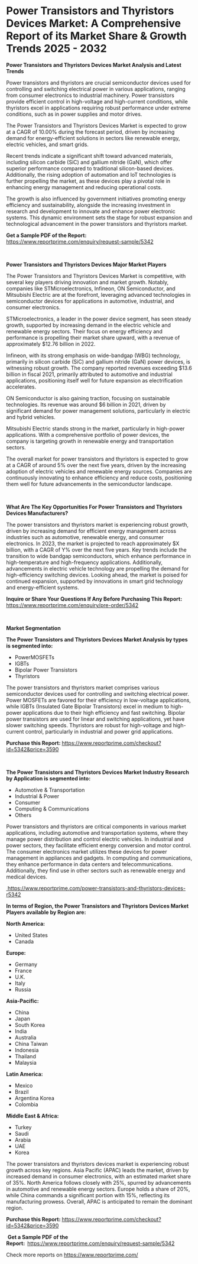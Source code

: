 <p><h1>Power Transistors and Thyristors Devices Market: A Comprehensive Report of its Market Share & Growth Trends 2025 - 2032</h1></p><p><strong>Power Transistors and Thyristors Devices Market Analysis and Latest Trends</strong></p>
<p><p>Power transistors and thyristors are crucial semiconductor devices used for controlling and switching electrical power in various applications, ranging from consumer electronics to industrial machinery. Power transistors provide efficient control in high-voltage and high-current conditions, while thyristors excel in applications requiring robust performance under extreme conditions, such as in power supplies and motor drives. </p><p>The Power Transistors and Thyristors Devices Market is expected to grow at a CAGR of 10.00% during the forecast period, driven by increasing demand for energy-efficient solutions in sectors like renewable energy, electric vehicles, and smart grids. </p><p>Recent trends indicate a significant shift toward advanced materials, including silicon carbide (SiC) and gallium nitride (GaN), which offer superior performance compared to traditional silicon-based devices. Additionally, the rising adoption of automation and IoT technologies is further propelling the market, as these devices play a pivotal role in enhancing energy management and reducing operational costs. </p><p>The growth is also influenced by government initiatives promoting energy efficiency and sustainability, alongside the increasing investment in research and development to innovate and enhance power electronic systems. This dynamic environment sets the stage for robust expansion and technological advancement in the power transistors and thyristors market.</p></p>
<p><strong>Get a Sample PDF of the Report:&nbsp;</strong> <a href="https://www.reportprime.com/enquiry/request-sample/5342?utm_campaign=2532&utm_medium=2&utm_source=Github&utm_content=ia&utm_term=19032025&utm_id=power-transistors-and-thyristors-devices">https://www.reportprime.com/enquiry/request-sample/5342</a></p>
<p>&nbsp;</p>
<p><strong>Power Transistors and Thyristors Devices Major Market Players</strong></p>
<p><p>The Power Transistors and Thyristors Devices Market is competitive, with several key players driving innovation and market growth. Notably, companies like STMicroelectronics, Infineon, ON Semiconductor, and Mitsubishi Electric are at the forefront, leveraging advanced technologies in semiconductor devices for applications in automotive, industrial, and consumer electronics.</p><p>STMicroelectronics, a leader in the power device segment, has seen steady growth, supported by increasing demand in the electric vehicle and renewable energy sectors. Their focus on energy efficiency and performance is propelling their market share upward, with a revenue of approximately $12.76 billion in 2022.</p><p>Infineon, with its strong emphasis on wide-bandgap (WBG) technology, primarily in silicon carbide (SiC) and gallium nitride (GaN) power devices, is witnessing robust growth. The company reported revenues exceeding $13.6 billion in fiscal 2021, primarily attributed to automotive and industrial applications, positioning itself well for future expansion as electrification accelerates.</p><p>ON Semiconductor is also gaining traction, focusing on sustainable technologies. Its revenue was around $6 billion in 2021, driven by significant demand for power management solutions, particularly in electric and hybrid vehicles.</p><p>Mitsubishi Electric stands strong in the market, particularly in high-power applications. With a comprehensive portfolio of power devices, the company is targeting growth in renewable energy and transportation sectors.</p><p>The overall market for power transistors and thyristors is expected to grow at a CAGR of around 5% over the next five years, driven by the increasing adoption of electric vehicles and renewable energy sources. Companies are continuously innovating to enhance efficiency and reduce costs, positioning them well for future advancements in the semiconductor landscape.</p></p>
<p>&nbsp;</p>
<p><strong>What Are The Key Opportunities For Power Transistors and Thyristors Devices Manufacturers?</strong></p>
<p><p>The power transistors and thyristors market is experiencing robust growth, driven by increasing demand for efficient energy management across industries such as automotive, renewable energy, and consumer electronics. In 2023, the market is projected to reach approximately $X billion, with a CAGR of Y% over the next five years. Key trends include the transition to wide bandgap semiconductors, which enhance performance in high-temperature and high-frequency applications. Additionally, advancements in electric vehicle technology are propelling the demand for high-efficiency switching devices. Looking ahead, the market is poised for continued expansion, supported by innovations in smart grid technology and energy-efficient systems.</p></p>
<p><strong>Inquire or Share Your Questions If Any Before Purchasing This Report:</strong> <a href="https://www.reportprime.com/enquiry/pre-order/5342?utm_campaign=2532&utm_medium=2&utm_source=Github&utm_content=ia&utm_term=19032025&utm_id=power-transistors-and-thyristors-devices">https://www.reportprime.com/enquiry/pre-order/5342</a></p>
<p>&nbsp;</p>
<p><strong>Market Segmentation</strong></p>
<p><strong>The Power Transistors and Thyristors Devices Market Analysis by types is segmented into:</strong></p>
<p><ul><li>PowerMOSFETs</li><li>IGBTs</li><li>Bipolar Power Transistors</li><li>Thyristors</li></ul></p>
<p><p>The power transistors and thyristors market comprises various semiconductor devices used for controlling and switching electrical power. Power MOSFETs are favored for their efficiency in low-voltage applications, while IGBTs (Insulated Gate Bipolar Transistors) excel in medium to high-power applications due to their high efficiency and fast switching. Bipolar power transistors are used for linear and switching applications, yet have slower switching speeds. Thyristors are robust for high-voltage and high-current control, particularly in industrial and power grid applications.</p></p>
<p><strong>Purchase this Report:&nbsp;</strong><a href="https://www.reportprime.com/checkout?id=5342&price=3590&utm_campaign=2532&utm_medium=2&utm_source=Github&utm_content=ia&utm_term=19032025&utm_id=power-transistors-and-thyristors-devices">https://www.reportprime.com/checkout?id=5342&price=3590</a></p>
<p>&nbsp;</p>
<p><strong>The Power Transistors and Thyristors Devices Market Industry Research by Application is segmented into:</strong></p>
<p><ul><li>Automotive & Transportation</li><li>Industrial & Power</li><li>Consumer</li><li>Computing & Communications</li><li>Others</li></ul></p>
<p><p>Power transistors and thyristors are critical components in various market applications, including automotive and transportation systems, where they manage power distribution and control electric vehicles. In industrial and power sectors, they facilitate efficient energy conversion and motor control. The consumer electronics market utilizes these devices for power management in appliances and gadgets. In computing and communications, they enhance performance in data centers and telecommunications. Additionally, they find use in other sectors such as renewable energy and medical devices.</p></p>
<p><a href="https://www.reportprime.com/power-transistors-and-thyristors-devices-r5342?utm_campaign=2532&utm_medium=2&utm_source=Github&utm_content=ia&utm_term=19032025&utm_id=power-transistors-and-thyristors-devices">&nbsp;https://www.reportprime.com/power-transistors-and-thyristors-devices-r5342</a></p>
<p><strong>In terms of Region, the Power Transistors and Thyristors Devices Market Players available by Region are:</strong></p>
<p>
    <p> <strong> North America: </strong>
        <ul>
            <li>United States</li>
            <li>Canada</li>
        </ul>
        </p> 
    <p> <strong> Europe: </strong>
        <ul>
            <li>Germany</li>
            <li>France</li>
            <li>U.K.</li>
            <li>Italy</li>
            <li>Russia</li>
        </ul>
        </p> 
    <p> <strong> Asia-Pacific: </strong>
        <ul>
            <li>China</li>
            <li>Japan</li>
            <li>South Korea</li>
            <li>India</li>
            <li>Australia</li>
            <li>China Taiwan</li>
            <li>Indonesia</li>
            <li>Thailand</li>
            <li>Malaysia</li>
        </ul>
        </p> 
    <p> <strong> Latin America: </strong>
        <ul>
            <li>Mexico</li>
            <li>Brazil</li>
            <li>Argentina Korea</li>
            <li>Colombia</li>
        </ul>
        </p> 
    <p> <strong> Middle East & Africa: </strong>
        <ul>
            <li>Turkey</li>
            <li>Saudi</li>
            <li>Arabia</li>
            <li>UAE</li>
            <li>Korea</li>
        </ul>
    </p>
    </p>
<p><p>The power transistors and thyristors devices market is experiencing robust growth across key regions. Asia Pacific (APAC) leads the market, driven by increased demand in consumer electronics, with an estimated market share of 35%. North America follows closely with 25%, spurred by advancements in automotive and renewable energy sectors. Europe holds a share of 20%, while China commands a significant portion with 15%, reflecting its manufacturing prowess. Overall, APAC is anticipated to remain the dominant region.</p></p>
<p><strong>Purchase this Report: </strong><a href="https://www.reportprime.com/checkout?id=5342&price=3590&utm_campaign=2532&utm_medium=2&utm_source=Github&utm_content=ia&utm_term=19032025&utm_id=power-transistors-and-thyristors-devices">https://www.reportprime.com/checkout?id=5342&price=3590</a></p>
<p>&nbsp;<strong>Get a Sample PDF of the Report:&nbsp;&nbsp;</strong><a href="https://www.reportprime.com/enquiry/request-sample/5342?utm_campaign=2532&utm_medium=2&utm_source=Github&utm_content=ia&utm_term=19032025&utm_id=power-transistors-and-thyristors-devices">https://www.reportprime.com/enquiry/request-sample/5342</a></p>
<p><strong></strong></p>
<p>Check more reports on <a href="https://www.reportprime.com/?utm_campaign=2532&utm_medium=2&utm_source=Github&utm_content=ia&utm_term=19032025&utm_id=power-transistors-and-thyristors-devices">https://www.reportprime.com/</a></p>